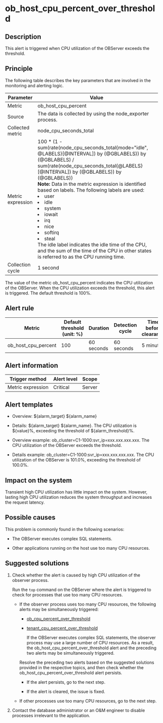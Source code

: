 ob_host_cpu_percent_over_threshold 
=======================================================



**Description** 
------------------------------------

This alert is triggered when CPU utilization of the OBServer exceeds the threshold.

Principle 
------------------------------

The following table describes the key parameters that are involved in the monitoring and alerting logic. 


|     Parameter     |                                                                                                                                                                                                                                                                                                                                                                                                                                        Value                                                                                                                                                                                                                                                                                                                                                                                                                                         |
|-------------------|--------------------------------------------------------------------------------------------------------------------------------------------------------------------------------------------------------------------------------------------------------------------------------------------------------------------------------------------------------------------------------------------------------------------------------------------------------------------------------------------------------------------------------------------------------------------------------------------------------------------------------------------------------------------------------------------------------------------------------------------------------------------------------------------------------------------------------------------------------------------------------------|
| Metric            | ob_host_cpu_percent                                                                                                                                                                                                                                                                                                                                                                                                                                                                                                                                                                                                                                                                                                                                                                                                                                                                  |
| Source            | The data is collected by using the node_exporter process.                                                                                                                                                                                                                                                                                                                                                                                                                                                                                                                                                                                                                                                                                                                                                                                                                            |
| Collected metric  | node_cpu_seconds_total                                                                                                                                                                                                                                                                                                                                                                                                                                                                                                                                                                                                                                                                                                                                                                                                                                                               |
| Metric expression | 100 \* (1 - sum(rate(node_cpu_seconds_total{mode="idle", @LABELS}[@INTERVAL]) by (@GBLABELS)) by (@GBLABELS) / sum(rate(node_cpu_seconds_total{@LABELS}[@INTERVAL]) by (@GBLABELS)) by (@GBLABELS)) </br>**Note:**  Data in the metric expression is identified based on labels. The following labels are used: <li> user   </li><li> idle   </li><li> system   </li><li> iowait   </li><li> irq   </li><li> nice   </li><li> softirq   </li><li> steal</li>    The idle label indicates the idle time of the CPU, and the sum of the time of the CPU in other states is referred to as the CPU running time. |
| Collection cycle  | 1 second                                                                                                                                                                                                                                                                                                                                                                                                                                                                                                                                                                                                                                                                                                                                                                                                                                                                             |



The value of the metric ob_host_cpu_percent indicates the CPU utilization of the OBServer. When the CPU utilization exceeds the threshold, this alert is triggered. The default threshold is 100%.

**Alert rule** 
-----------------------------------



|       Metric        | Default threshold (unit: %) |  Duration  | Detection cycle | Time before clearance |
|---------------------|-----------------------------|------------|-----------------|-----------------------|
| ob_host_cpu_percent | 100                         | 60 seconds | 60 seconds      | 5 minutes             |



**Alert information** 
------------------------------------------



|  Trigger method   | Alert level | Scope  |
|-------------------|-------------|--------|
| Metric expression | Critical    | Server |



**Alert templates** 
----------------------------------------

* Overview: \${alarm_target} \${alarm_name}

  

* Details: \${alarm_target} \${alarm_name}. The CPU utilization is \${value}%, exceeding the threshold of ${alarm_threshold}%.

  

* Overview example: ob_cluster=C1-1000:svr_ip=xxx.xxx.xxx.xxx. The CPU utilization of the OBServer exceeds the threshold.

  

* Details example: ob_cluster=C1-1000:svr_ip=xxx.xxx.xxx.xxx. The CPU utilization of the OBServer is 101.0%, exceeding the threshold of 100.0%.

  




**Impact on the system** 
---------------------------------------------

Transient high CPU utilization has little impact on the system. However, lasting high CPU utilization reduces the system throughput and increases the request latency.

**Possible causes** 
----------------------------------------

This problem is commonly found in the following scenarios:

* The OBServer executes complex SQL statements.

  

* Other applications running on the host use too many CPU resources.

  




Suggested solutions 
----------------------------------------

1. Check whether the alert is caused by high CPU utilization of the observer process. 

   Run the `top` command on the OBServer where the alert is triggered to check for processes that use too many CPU resources. 
   * If the observer process uses too many CPU resources, the following alerts may be simultaneously triggered:

     * [ob_cpu_percent_over_threshold](../200.ob-alert/1300.the-cpu-usage-of-the-ob_cpu_percent_over_threshold-observer-process-exceeds-the.md)

       
     
     * [tenant_cpu_percent_over_threshold](../200.ob-alert/3500.the-cpu-usage-of-a-tenant_cpu_percent_over_threshold-ob-tenant-exceeds-the.md)

       If the OBServer executes complex SQL statements, the observer process may use a large number of CPU resources. As a result, the ob_host_cpu_percent_over_threshold alert and the preceding two alerts may be simultaneously triggered.
       
     

     

     Resolve the preceding two alerts based on the suggested solutions provided in the respective topics, and then check whether the ob_host_cpu_percent_over_threshold alert persists. 
     * If the alert persists, go to the next step.

       
     
     * If the alert is cleared, the issue is fixed.

       
     

     
   
   * If other processes use too many CPU resources, go to the next step.

     
   

   

2. Contact the database administrator or an O\&M engineer to disable processes irrelevant to the application.

   



